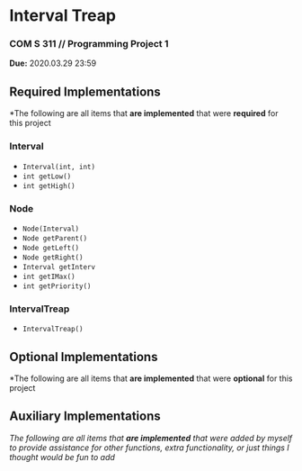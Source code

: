 # Interval Treap
### COM S 311 // Programming Project 1
**Due:** 2020.03.29 23:59
## Required Implementations
*The following are all items that **are implemented** that were __required__ for this project
### Interval
- `Interval(int, int)`
- `int getLow()`
- `int getHigh()`
### Node
- `Node(Interval)`
- `Node getParent()`
- `Node getLeft()`
- `Node getRight()`
- `Interval getInterv`
- `int getIMax()`
- `int getPriority()`
### IntervalTreap
- `IntervalTreap()`
## Optional Implementations
*The following are all items that **are implemented** that were __optional__ for this project
## Auxiliary  Implementations
*The following are all items that **are implemented** that were added by myself to provide
assistance for other functions, extra functionality, or just things I thought would be fun 
to add*